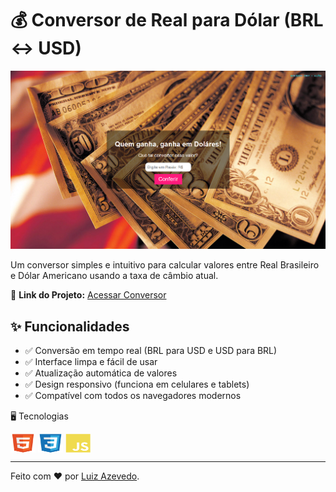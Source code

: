 # 💰 Conversor de Real para Dólar (BRL ↔ USD)

![Preview do Conversor](./css/imgs/capturadetela.png)

Um conversor simples e intuitivo para calcular valores entre Real Brasileiro e Dólar Americano usando a taxa de câmbio atual.

🔗 **Link do Projeto:** [Acessar Conversor](https://henriluiz.github.io/conversor_web/)

## ✨ Funcionalidades

- ✅ Conversão em tempo real (BRL para USD e USD para BRL)
- ✅ Interface limpa e fácil de usar
- ✅ Atualização automática de valores
- ✅ Design responsivo (funciona em celulares e tablets)
- ✅ Compatível com todos os navegadores modernos

🖥️ Tecnologias
<div style="display: inline_block">
  <img align="center" alt="HTML" height="30" width="40" src="https://raw.githubusercontent.com/devicons/devicon/master/icons/html5/html5-original.svg">
  <img align="center" alt="CSS" height="30" width="40" src="https://raw.githubusercontent.com/devicons/devicon/master/icons/css3/css3-original.svg">
  <img align="center" alt="JavaScript" height="30" width="40" src="https://raw.githubusercontent.com/devicons/devicon/master/icons/javascript/javascript-plain.svg">
</div>

---

Feito com ❤️ por [Luiz Azevedo](https://github.com/Henriluiz).
